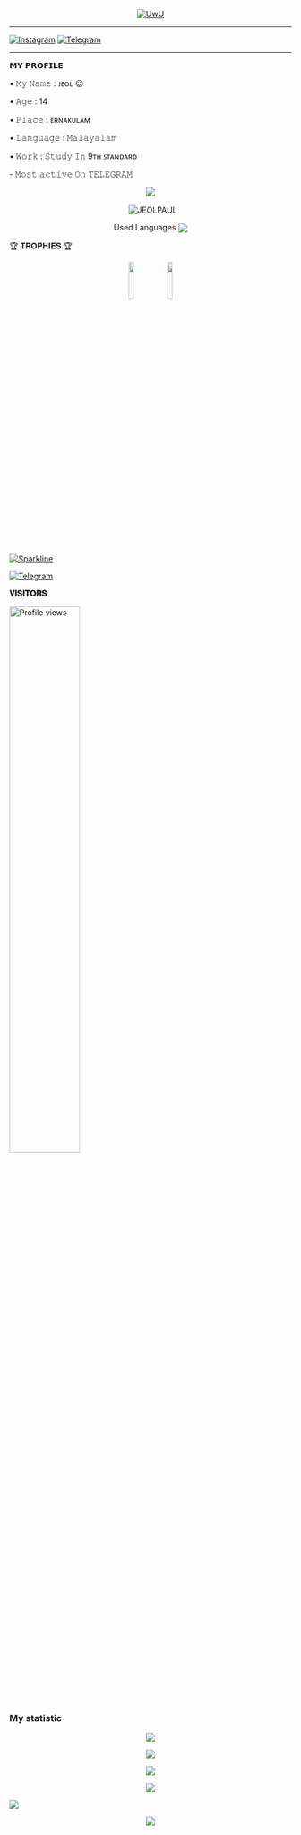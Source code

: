 <p align="center">
  <a href="https://github.com/Jeolpaul"><img src="http://readme-typing-svg.herokuapp.com?color=00FF00&center=true&vCenter=true&multiline=false&lines=HI!+I+AM+JEOL;Im+a+Student;Follow+me" alt="UwU">
</p>

---------

[![Instagram](https://img.shields.io/badge/Instagram-ff63f0?style=for-the-badge&logo=instagram&logoColor=white)](https://instagram.com/_je_ol_?igshid=YmMyMTA2M2Y=)
 [![Telegram](https://img.shields.io/badge/Telegram-00BFFF?style=for-the-badge&logo=Telegram&logoColor=white)](https://t.me/JP_Jeol)

---------

<p align="left">
𝗠𝗬 𝗣𝗥𝗢𝗙𝗜𝗟𝗘
<p align="left">
• 𝙼𝚢 𝙽𝚊𝚖𝚎 : ᴊᴇᴏʟ 😉
<p align="left">
• 𝙰𝚐𝚎 : 14
<p align="left">
• 𝙿𝚕𝚊𝚌𝚎 : ᴇʀɴᴀᴋᴜʟᴀᴍ
<p align="left">
• 𝙻𝚊𝚗𝚐𝚞𝚊𝚐𝚎 : 𝙼𝚊𝚕𝚊𝚢𝚊𝚕𝚊𝚖
<p align="left">
• 𝚆𝚘𝚛𝚔 : 𝚂𝚝𝚞𝚍𝚢 𝙸𝚗 9ᴛʜ ꜱᴛᴀɴᴅᴀʀᴅ
<p align="left">
- 𝙼𝚘𝚜𝚝 𝚊𝚌𝚝𝚒𝚟𝚎 𝙾𝚗 𝚃𝙴𝙻𝙴𝙶𝚁𝙰𝙼 


<p align="center">
<img src="https://github-stats-alpha.vercel.app/api/?username=jeolpaul&cc=000&tc=00ff00&ic=fff000&bc=fff" align="center">
</p>

<p align="center">&nbsp;
  <img align="center" src="https://github-readme-stats.vercel.app/api?username=jeolpaul&&show_icons=true&theme=midnight-purple" alt="JEOLPAUL"/></p>        
 
<p align="center">
Used Languages 
<img src="https://github-readme-stats.vercel.app/api/top-langs/?username=jeolpaul&layout=compact&theme=tokyonight" align="center">


🏆 𝐓𝐑𝐎𝐏𝐇𝐈𝐄𝐒 🏆
 
<p align="center">
<img width="13%" src="https://telegra.ph/file/b490b39f93ec158ddf21f.png" />
<img width="13%" src="https://telegra.ph/file/72882469165faec6d2e03.jpg" />
</p>


[![Sparkline](https://stars.medv.io/EvamariaTG/EvaMaria.svg)](https://stars.medv.io/EvamariaTG/EvaMaria)

<a href="https://t.me/mr_MKN"><img title="Telegram" src="https://img.shields.io/static/v1?label=Mr.MKN&message=TG&color=blue-green"></a>

<b>𝐕𝐈𝐒𝐈𝐓𝐎𝐑𝐒</b>

<img width="50%" src="https://gpvc.arturio.dev/jeolpaul" alt="Profile views" />





  ### My statistic

<p align="center">
  <a href="panteg"><img src="https://github-readme-stats.vercel.app/api?username=Jeolpaul&theme=tokyonight&show_icons=true" /></a>
</p>

<p align="center">
  <a href="https://github.com/Jeolpaul"><img src="https://github-readme-streak-stats.herokuapp.com?user=Lord-official&theme=tokyonight&hide_border=false&properties=background&border=%239611C5FF" /><a>
</p>
  
<p align="center">
  <a href="https://github.com/Jeolpaul"><img src="https://github-readme-stats.vercel.app/api/top-langs?username=Rlxfly&theme=tokyonight&layout=compact" /></a>
</p>
  
<p align="center">
  <a href="https://github.com/Rlxfly"><img src="https://github-profile-trophy.vercel.app/?username=Jeolpaul&theme=radical&margin-w=20&no-bg=true&no-frame=false" /><a>
</p>

![](https://github-profile-summary-cards.vercel.app/api/cards/profile-details?username=Jeolpaul&theme=monokai)


<p align="center">
  <img src="https://komarev.com/ghpvc/?username=Jeolpaul&label=VIEWS&style=flat-square&color=blue" />
</p>


